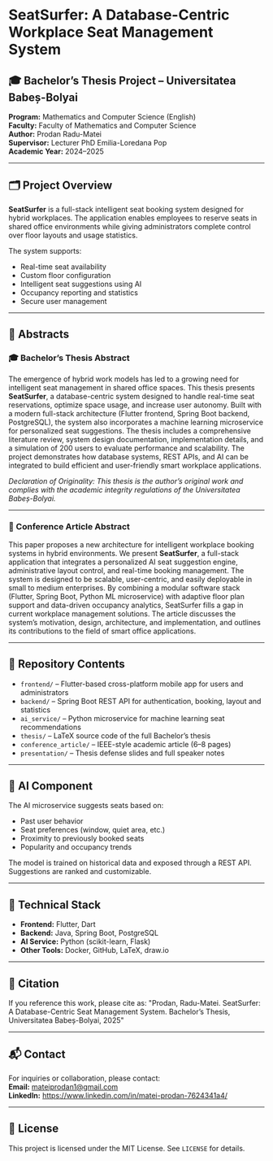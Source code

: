 # SeatSurfer: A Database-Centric Workplace Seat Management System

## 🎓 Bachelor’s Thesis Project – Universitatea Babeș-Bolyai  
**Program:** Mathematics and Computer Science (English)  
**Faculty:** Faculty of Mathematics and Computer Science  
**Author:** Prodan Radu-Matei  
**Supervisor:** Lecturer PhD Emilia-Loredana Pop  
**Academic Year:** 2024–2025

---

## 🗂️ Project Overview

**SeatSurfer** is a full-stack intelligent seat booking system designed for hybrid workplaces. The application enables employees to reserve seats in shared office environments while giving administrators complete control over floor layouts and usage statistics.

The system supports:
- Real-time seat availability
- Custom floor configuration
- Intelligent seat suggestions using AI
- Occupancy reporting and statistics
- Secure user management

---

## 🧾 Abstracts

### 🎓 Bachelor’s Thesis Abstract

The emergence of hybrid work models has led to a growing need for intelligent seat management in shared office spaces. This thesis presents **SeatSurfer**, a database-centric system designed to handle real-time seat reservations, optimize space usage, and increase user autonomy. Built with a modern full-stack architecture (Flutter frontend, Spring Boot backend, PostgreSQL), the system also incorporates a machine learning microservice for personalized seat suggestions. The thesis includes a comprehensive literature review, system design documentation, implementation details, and a simulation of 200 users to evaluate performance and scalability. The project demonstrates how database systems, REST APIs, and AI can be integrated to build efficient and user-friendly smart workplace applications.

*Declaration of Originality: This thesis is the author’s original work and complies with the academic integrity regulations of the Universitatea Babeș-Bolyai.*

---

### 📰 Conference Article Abstract

This paper proposes a new architecture for intelligent workplace booking systems in hybrid environments. We present **SeatSurfer**, a full-stack application that integrates a personalized AI seat suggestion engine, administrative layout control, and real-time booking management. The system is designed to be scalable, user-centric, and easily deployable in small to medium enterprises. By combining a modular software stack (Flutter, Spring Boot, Python ML microservice) with adaptive floor plan support and data-driven occupancy analytics, SeatSurfer fills a gap in current workplace management solutions. The article discusses the system’s motivation, design, architecture, and implementation, and outlines its contributions to the field of smart office applications.

---

## 📎 Repository Contents

- `frontend/` – Flutter-based cross-platform mobile app for users and administrators  
- `backend/` – Spring Boot REST API for authentication, booking, layout and statistics  
- `ai_service/` – Python microservice for machine learning seat recommendations  
- `thesis/` – LaTeX source code of the full Bachelor’s thesis  
- `conference_article/` – IEEE-style academic article (6–8 pages)  
- `presentation/` – Thesis defense slides and full speaker notes  

---

## 🧠 AI Component

The AI microservice suggests seats based on:
- Past user behavior
- Seat preferences (window, quiet area, etc.)
- Proximity to previously booked seats
- Popularity and occupancy trends

The model is trained on historical data and exposed through a REST API. Suggestions are ranked and customizable.

---

## 🧪 Technical Stack

- **Frontend:** Flutter, Dart  
- **Backend:** Java, Spring Boot, PostgreSQL  
- **AI Service:** Python (scikit-learn, Flask)  
- **Other Tools:** Docker, GitHub, LaTeX, draw.io  

---

## 📖 Citation

If you reference this work, please cite as:
"Prodan, Radu-Matei. SeatSurfer: A Database-Centric Seat Management System. Bachelor’s Thesis, Universitatea Babeș-Bolyai, 2025"

---

## 📬 Contact

For inquiries or collaboration, please contact:  
**Email:** mateiprodan1@gmail.com  
**LinkedIn:** https://www.linkedin.com/in/matei-prodan-7624341a4/

---

## 🔐 License

This project is licensed under the MIT License. See `LICENSE` for details.

